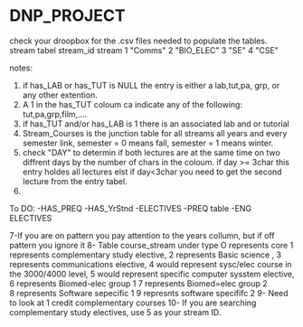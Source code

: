 DNP_PROJECT
===========

check your droopbox for the .csv files needed to populate the tables. 
stream tabel
stream_id   stream
1            "Comms"
2            "BIO_ELEC"
3            "SE"
4            "CSE"

notes:
 1. if has_LAB or has_TUT is NULL the entry is either a lab,tut,pa, grp, or any other extention.
 2. A 1 in the has_TUT coloum ca indicate any of the following: tut,pa,grp,film,.... 
 3. if has_TUT and/or has_LAB is 1 there is an associated lab and or tutorial
 4. Stream_Courses is the junction table for all streams all years and every semester link, semester = 0 means fall, semester = 1 means winter.
 5. check "DAY" to determin if both lectures are at the same time on two diffrent days by the number of chars in the coloum. if day >= 3char this entry holdes all lectures elst if day<3char you need to get the second lecture from the entry tabel.
 6. 
 
To DO:
-HAS_PREQ
-HAS_YrStnd
-ELECTIVES
-PREQ table
-ENG ELECTIVES

7-If you are on pattern you pay attention to the years collumn, but if off pattern you ignore it 
8- Table course_stream under 
type O represents core 
     1 represents complementary study elective, 
     2 represents Basic science , 
     3 represents communications elective, 
     4 would represent sysc/elec course in the 3000/4000 level, 
     5 would represent specific computer sysstem elective, 
     6 represents Biomed-elec group 1 
     7 represents Biomed=elec group 2  
     8 represents Software sepecific 1 
     9 represnts software specififc 2
9- Need to look at 1 credit complementary courses 
10- If you are searching complementary study electives, use 5 as your stream ID. 

